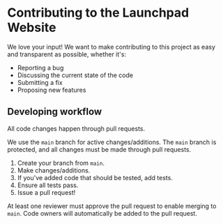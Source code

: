 # Contributing to the Launchpad Website

We love your input! We want to make contributing to this project as easy and transparent as possible, whether it's:

- Reporting a bug
- Discussing the current state of the code
- Submitting a fix
- Proposing new features

## Developing workflow

All code changes happen through pull requests.

We use the `main` branch for active changes/additions. The `main` branch is protected, and all changes must be made through pull requests.

1. Create your branch from `main`.
2. Make changes/additions.
3. If you've added code that should be tested, add tests.
4. Ensure all tests pass.
5. Issue a pull request!

At least one reviewer must approve the pull request to enable merging to `main`. Code owners will automatically be added to the pull request.
